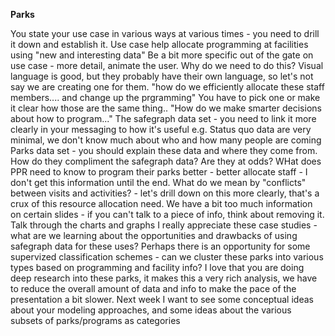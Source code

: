 **Parks**

You state your use case in various ways at various times - you need to drill it down and establish it.
 Use case help allocate programming at facilities using "new and interesting data"
 Be a bit more specific out of the gate on use case - more detail, animate the user.
 Why do we need to do this?
 Visual language is good, but they probably have their own language, so let's not say we are creating one for them.
 "how do we efficiently allocate these staff members.... and change up the prgramming"
 You have to pick one or make it clear how those are the same thing..
 "How do we make smarter decisions about how to program..."
 The safegraph data set - you need to link it more clearly in your messaging to how it's useful
 e.g. Status quo data are very minimal, we don't know much about who and how many people are coming
 Parks data set - you should explain these data and where they come from.
 How do they compliment the safegraph data? Are they at odds?
 WHat does PPR need to know to program their parks better - better allocate staff - I don't get this
 information until the end.
 What do we mean by "conflicts" between visits and activities? - let's drill down on this more clearly,
 that's a crux of this resource allocation need.
 We have a bit too much information on certain slides - if you can't talk to a piece of info, think about removing it.
 Talk through the charts and graphs
 I really appreciate these case studies - what are we learning about the opportunities and drawbacks of using safegraph
 data for these uses?
 Perhaps there is an opportunity for some supervized classification schemes - can we cluster these parks into various types
 based on programming and facility info?
 I love that you are doing deep research into these parks, it makes this a very rich analysis, we have to reduce
 the overall amount of data and info to make the pace of the presentation a bit slower.
 Next week I want to see some conceptual ideas about your modeling approaches, and some ideas about
 the various subsets of parks/programs as categories
